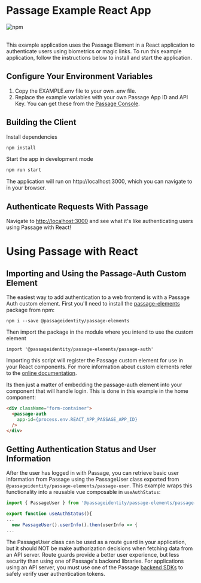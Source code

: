 # Passage Example React App

<img alt="npm" src="https://img.shields.io/npm/v/@passageidentity/passage-elements?color=43BD15&label=@passageidentity/passage-elements">
<br/><br/>

This example application uses the Passage Element in a React application to authenticate users using biometrics or magic links. To run this example application, follow the instructions below to install and start the application.

## Configure Your Environment Variables

1. Copy the EXAMPLE.env file to your own .env file.
2. Replace the example variables with your own Passage App ID and API Key. You can get these from the [Passage Console](https://console.passage.id).

## Building the Client

Install dependencies
```bash
npm install
```

Start the app in development mode
```bash
npm run start
```

The application will run on http://localhost:3000, which you can navigate to in your browser.

## Authenticate Requests With Passage

Navigate to [http://localhost:3000](http://localhost:3000) and see what it's like authenticating users using Passage with React!

# Using Passage with React

## Importing and Using the Passage-Auth Custom Element
The easiest way to add authentication to a web frontend is with a Passage Auth custom element. First you'll need to install the [passage-elements](https://www.npmjs.com/package/@passageidentity/passage-elements) package from npm:
```
npm i --save @passageidentity/passage-elements
```
Then import the package in the module where you intend to use the custom element
```
import '@passageidentity/passage-elements/passage-auth'
```
Importing this script will register the Passage custom element for use in your React components. For more information about custom elements refer to the [online documentation](https://developer.mozilla.org/en-US/docs/Web/Web_Components/Using_custom_elements).

Its then just a matter of embedding the passage-auth element into your component that will handle login. This is done in this example in the home component:
```html
<div className="form-container">
  <passage-auth
    app-id={process.env.REACT_APP_PASSAGE_APP_ID}
  />
</div>
```

## Getting Authentication Status and User Information

After the user has logged in with Passage, you can retrieve basic user information from Passage using the PassageUser class exported from `@passageidentity/passage-elements/passage-user`. This example wraps this functionality into a reusable vue composable in `useAuthStatus`:

```js
import { PassageUser } from '@passageidentity/passage-elements/passage-user'

export function useAuthStatus(){
...
  new PassageUser().userInfo().then(userInfo => {
...
```

The PassageUser class can be used as a route guard in your application, but it should NOT be make authorization decisions when fetching data from an API server. Route guards provide a better user experience, but less security than using one of Passage's backend libraries. For applications using an API server, you must use one of the Passage [backend SDKs](https://docs.passage.id/backend-libraries/overview) to safely verify user authentication tokens.
